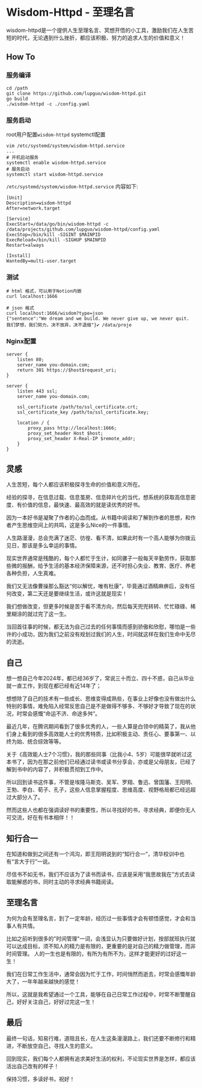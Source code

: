 # Wisdom-Httpd - 至理名言

wisdom-httpd是一个提供人生至理名言、冥想开悟的小工具，激励我们在人生苦短的时代，无论遇到什么挫折，都应该积极、努力的追求人生的价值和意义！

## How To

### 服务编译

```shell
cd /path
git clone https://github.com/lupguo/wisdom-httpd.git
go build
./wisdom-httpd -c ./config.yaml
```

### 服务启动

root用户配置`wisdom-httpd` systemctl配置

```shell
vim /etc/systemd/system/wisdom-httpd.service
...
# 开机启动服务
systemctl enable wisdom-httpd.service
# 服务启动
systemctl start wisdom-httpd.service
```

`/etc/systemd/system/wisdom-httpd.service` 内容如下:

```shell
[Unit]
Description=wisdom-httpd
After=network.target

[Service]
ExecStart=/data/go/bin/wisdom-httpd -c /data/projects/github.com/lupguo/wisdom-httpd/config.yaml
ExecStop=/bin/kill -SIGINT $MAINPID
ExecReload=/bin/kill -SIGHUP $MAINPID
Restart=always

[Install]
WantedBy=multi-user.target
```

### 测试

```shell
# html 格式，可以用于Notion内嵌
curl localhost:1666

# json 格式
curl localhost:1666/wisdom?type=json
{"sentence":"We dream and we build. We never give up, we never quit. 我们梦想，我们努力，决不放弃，决不退缩"}✔ /data/proje 
```

### Nginx配置

```
server {
    listen 80;
    server_name you-domain.com;
    return 301 https://$host$request_uri;
}

server {
    listen 443 ssl;
    server_name you-domain.com;

    ssl_certificate /path/to/ssl_certificate.crt;
    ssl_certificate_key /path/to/ssl_certificate.key;

    location / {
        proxy_pass http://localhost:1666;
        proxy_set_header Host $host;
        proxy_set_header X-Real-IP $remote_addr;
    }
}
```

## 灵感

人生苦短，每个人都应该积极探寻生命的价值和意义所在。

经验的探寻，在信息过载、信息茧房、信息碎片化的当代，想系统的获取高信息密度、有价值的信息，最快速、最高效的就是读优秀的好书。

因为一本好书是凝聚了作者的心血而成。从书籍中阅读和了解到作者的思想，和作者产生思维空间上的共鸣，这是多么Nice的一件事情。

人生路漫漫，总会充满了迷茫、彷徨、看不清，如果此时有一个高人能够为你拨云见日，那该是多么幸运的事情。

现实世界通常是残酷的，每个人都忙于生计，如同骡子一般每天辛勤劳作，获取那些微的报酬，给予生活的基本经济保障来源，还不时担心失业、教育、医疗、养老各种负担，人生真难。

我们又无法像曹操那么豁达“何以解忧，唯有杜康”，毕竟通过酒精麻痹后，没有任何改变，第二天还是要继续生活，或许这就是现实！

我们想做改变，但更多时候是苦于看不清方向，然后每天兜兜转转、忙忙碌碌、稀里糊涂的就过完了这一生。

当回首往事的时候，都无法为自己过去的任何事情而感到骄傲和欣慰，哪怕是一些许的小成功，因为我们之前没有规划过我们的人生，时间就这样在我们生命中无尽的流逝。

## 自己

想一想自己今年2024年，都已经36岁了，常说三十而立、四十不惑，自己从毕业就一直工作，到现在都已经有近14年了；

想想除了自己的技术有一些成长、思维变得成熟些，在事业上好像也没有做出什么特别的事情，难免陷入经常反思自己是不是做得不够多、不够好才导致了现在的状况，时常会感慨“命运不济、命途多舛”。

最近几年，在腾讯期间看到了很多优秀的人，一些人算是白领中的精英了，我从他们身上看到的很多高效能人士的优秀特质，比如积极主动、责任心、要事第一、以终为始、统合综效等等。

关于《高效能人士7个习惯》，我的那些同事（比我小4、5岁）可能很早就听过这本书了，因为在那之前他们已经通过读书或读书分享会，亦或是父母朋友，已经了解到书中的内容了，并积极贯彻到工作中。

所以回到读书这件事，不管是埃隆马斯克、吴军、罗翔、鲁迅、曾国藩、王阳明、王勃、李白、荀子、孔子，这些人信息掌握程度、思维高度、视野格局都已经远超过大部分人了。

然而这些人也都在强调读好书的重要性，所以寻找好的书，寻求经典，即便你无人可交流，好在有书本相伴！！

## 知行合一

在知道和做到之间还有一个鸿沟，即王阳明说到的“知行合一”，清华校训中也有“言大于行”一说。

尽信书不如无书，我们不应该为了读书而读书，应该是采用“我思故我在”方式去读取能解惑的书，同时主动的寻求经典书籍阅读。

## 至理名言

为何为会有至理名言，到了一定年龄，经历过一些事情才会有顿悟感觉，才会和当事人有共情。

比如之前听到很多的"时间管理"一词，会浅显认为只要做好计划，按部就班执行就可以达成目标，须不知人的精力是有限的，更重要的是对自己的精力做管理，而非时间管理。
人的一生也是有限的，有所为有所不为，这样才能更好的过好这一生！

我们在日常工作生活中，通常会因为忙于工作，时间悄然而逝去，时常会感慨年龄大了，一年年越来越快的感觉！

所以，这就是我希望通过一个工具，能够在自己日常工作过程中，时常不断警醒自己，好好关注自己，好好过完这一生！

## 最后

最终一句话，知易行难，道阻且长，在人生这条漫漫路上，我们还要不断修行和精进，不断放空自己，寻找人生的意义。

回到现实，我们每个人都拥有追求美好生活的权利，不论现实世界是怎样，都应该活出自己改有的样子！

保持习惯，多读好书，祝好！